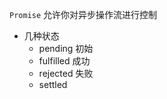 `Promise` 允许你对异步操作流进行控制

- 几种状态
    - pending 初始
    - fulfilled 成功
    - rejected 失败
    - settled 